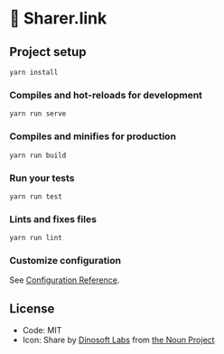 # 🔗 Sharer.link

## Project setup
```
yarn install
```

### Compiles and hot-reloads for development
```
yarn run serve
```

### Compiles and minifies for production
```
yarn run build
```

### Run your tests
```
yarn run test
```

### Lints and fixes files
```
yarn run lint
```

### Customize configuration
See [Configuration Reference](https://cli.vuejs.org/config/).

## License

- Code: MIT
- Icon: Share by [Dinosoft Labs](https://thenounproject.com/dinosoftlabs/) from [the Noun Project](https://thenounproject.com/)

